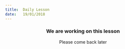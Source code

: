 ```yaml
---
title:  Daily Lesson
date:   19/01/2018
---
```


### <center>We are working on this lesson</center>
<center>Please come back later</center>